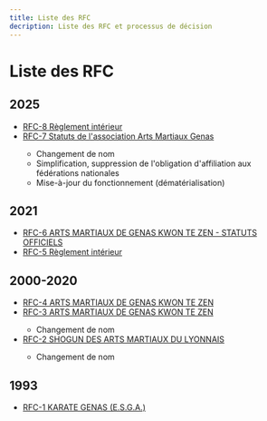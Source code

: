 ```yaml
---
title: Liste des RFC
decription: Liste des RFC et processus de décision
---
```

# Liste des RFC

## 2025

- [RFC-8 Règlement intérieur](rfc-8-2025-reglement) <Badge type="info" text="reglement" />
- [RFC-7 Statuts de l'association Arts Martiaux Genas](rfc-7-statuts-arts-martiaux-genas) <Badge type="info" text="statuts" /> <Badge type="info" text="AGE" />
  - Changement de nom
  - Simplification, suppression de l'obligation d'affiliation aux fédérations nationales
  - Mise-à-jour du fonctionnement (dématérialisation)

## 2021

- [RFC-6 ARTS MARTIAUX DE GENAS KWON TE ZEN - STATUTS OFFICIELS](rfc-6-arts-martiaux-de-genas-kwon-te-zen-statuts-officiels) <Badge type="info" text="statuts" /> <Badge type="warning" text="obsolete" />
- [RFC-5 Règlement intérieur](rfc-5-2021-reglement) <Badge type="info" text="reglement" /> <Badge type="warning" text="obsolete" />

## 2000-2020

- [RFC-4 ARTS MARTIAUX DE GENAS KWON TE ZEN](rfc-4-arts-martiaux-de-genas-kwon-te-zen) <Badge type="info" text="statuts" /> <Badge type="warning" text="obsolete" />
- [RFC-3 ARTS MARTIAUX DE GENAS KWON TE ZEN](rfc-3-arts-martiaux-de-genas-kwon-te-zen) <Badge type="info" text="statuts" /> <Badge type="warning" text="obsolete" />
  - Changement de nom
- [RFC-2 SHOGUN DES ARTS MARTIAUX DU LYONNAIS](rfc-2-shogun-des-arts-martiaux-du-lyonnais) <Badge type="info" text="statuts" /> <Badge type="warning" text="obsolete" />
  - Changement de nom

## 1993

- [RFC-1 KARATE GENAS (E.S.G.A.)](rfc-1-karate-genas-esga) <Badge type="info" text="création" /> <Badge type="info" text="statuts" /> <Badge type="warning" text="obsolete" />